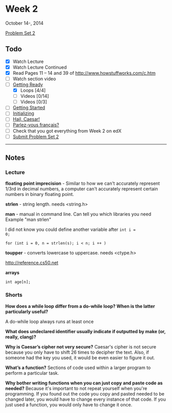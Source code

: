 # Week 2
October 14-, 2014

[Problem Set 2](http://cdn.cs50.net/2015/x/psets/2/pset2/pset2.html)

## Todo
- [x] Watch Lecture
- [x] Watch Lecture Continued
- [x] Read Pages 11 – 14 and 39 of http://www.howstuffworks.com/c.htm
- [ ] Watch section video
- [ ] [Getting Ready](http://cdn.cs50.net/2015/x/psets/2/pset2/pset2.html#getting_ready)
  - [x] Loops [4/4]
  - [ ] Videos [0/14]
  - [ ] Videos [0/3]
- [ ] [Getting Started](http://cdn.cs50.net/2015/x/psets/2/pset2/pset2.html#getting_started)
- [ ] [Initializing](http://cdn.cs50.net/2015/x/psets/2/pset2/pset2.html#initializing)
- [ ] [Hail, Caesar!](http://cdn.cs50.net/2015/x/psets/2/pset2/pset2.html#hail_caesar)
- [ ] [Parlez-vous français?](http://cdn.cs50.net/2015/x/psets/2/pset2/pset2.html#parlez_vous_français)
- [ ] Check that you got everything from Week 2 on edX
- [ ] [Submit Problem Set 2](http://cdn.cs50.net/2015/x/psets/2/pset2/pset2.html#how_to_submit)

---

## Notes

### Lecture

**floating point imprecision** - Similar to how we can't accurately represent 1/3rd
in decimal numbers, a computer can't accurately represent certain numbers in
binary floating point.

**strlen** - string length. needs <string.h>

**man** - manual in command line. Can tell you which libraries you need
Example "man strlen"

I did not know you could define another variable after <code>int i = 0;</code>
```
for (int i = 0, n = strlen(s); i < n; i ++ )
```

**toupper** - converts lowercase to uppercase. needs <ctype.h>

http://reference.cs50.net

**arrays**
```
int age[n];
```

### Shorts

**How does a while loop differ from a do-while loop? When is the latter particularly useful?**

A do-while loop always runs at least once

**What does undeclared identifier usually indicate if outputted by make (or, really, clang)?**



**Why is Caesar’s cipher not very secure?**
Caesar's cipher is not secure because you only have to shift 26 times to decipher the text. Also, if someone had the key you used, it would be even easier to figure it out.

**What’s a function?**
Sections of code used within a larger program to perform a particular task.

**Why bother writing functions when you can just copy and paste code as needed?**
Because it's important to not repeat yourself when you're programming. If you found out the code you copy and pasted needed to be changed later, you would have to change every instance of that code. If you just used a function, you would only have to change it once.
